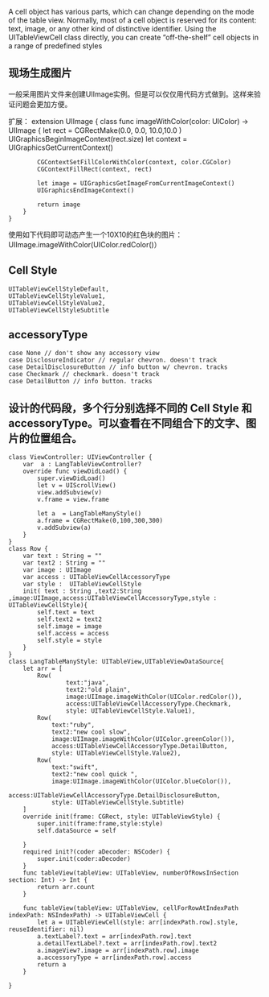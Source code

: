 
A cell object has various parts, which can change depending on the mode of the table view. Normally, most of a cell object is reserved for its content: text, image, or any other kind of distinctive identifier. Using the UITableViewCell class directly, you can create “off-the-shelf” cell objects in a range of predefined styles


## 现场生成图片

一般采用图片文件来创建UIImage实例。但是可以仅仅用代码方式做到。这样来验证问题会更加方便。

扩展：
    extension UIImage {
        class func imageWithColor(color: UIColor) -> UIImage {
            let rect = CGRectMake(0.0, 0.0, 10.0,10.0 )
            UIGraphicsBeginImageContext(rect.size)
            let context = UIGraphicsGetCurrentContext()
            
            CGContextSetFillColorWithColor(context, color.CGColor)
            CGContextFillRect(context, rect)
            
            let image = UIGraphicsGetImageFromCurrentImageContext()
            UIGraphicsEndImageContext()
            
            return image
        }
    }
使用如下代码即可动态产生一个10X10的红色块的图片：
    UIImage.imageWithColor(UIColor.redColor()）
## Cell Style

    UITableViewCellStyleDefault,
    UITableViewCellStyleValue1,
    UITableViewCellStyleValue2,
    UITableViewCellStyleSubtitle
## accessoryType

    
    case None // don't show any accessory view
    case DisclosureIndicator // regular chevron. doesn't track
    case DetailDisclosureButton // info button w/ chevron. tracks
    case Checkmark // checkmark. doesn't track
    case DetailButton // info button. tracks

## 设计的代码段，多个行分别选择不同的 Cell Style 和 accessoryType。可以查看在不同组合下的文字、图片的位置组合。

    class ViewController: UIViewController {
        var  a : LangTableViewController?
        override func viewDidLoad() {
            super.viewDidLoad()
            let v = UIScrollView()
            view.addSubview(v)
            v.frame = view.frame
            
            let a  = LangTableManyStyle()
            a.frame = CGRectMake(0,100,300,300)
            v.addSubview(a)
        }
    }
    class Row {
        var text : String = ""
        var text2 : String = ""
        var image : UIImage
        var access : UITableViewCellAccessoryType
        var style :  UITableViewCellStyle
        init( text : String ,text2:String ,image:UIImage,access:UITableViewCellAccessoryType,style :  UITableViewCellStyle){
            self.text = text
            self.text2 = text2
            self.image = image
            self.access = access
            self.style = style
        }
    }
    class LangTableManyStyle: UITableView,UITableViewDataSource{
        let arr = [
            Row(
                    text:"java",
                    text2:"old plain",
                    image:UIImage.imageWithColor(UIColor.redColor()),
                    access:UITableViewCellAccessoryType.Checkmark,
                    style: UITableViewCellStyle.Value1),
            Row(
                text:"ruby",
                text2:"new cool slow",
                image:UIImage.imageWithColor(UIColor.greenColor()),
                access:UITableViewCellAccessoryType.DetailButton,
                style: UITableViewCellStyle.Value2),
            Row(
                text:"swift",
                text2:"new cool quick ",
                image:UIImage.imageWithColor(UIColor.blueColor()),
                access:UITableViewCellAccessoryType.DetailDisclosureButton,
                style: UITableViewCellStyle.Subtitle)
        ]
        override init(frame: CGRect, style: UITableViewStyle) {
            super.init(frame:frame,style:style)
            self.dataSource = self
            
        }
        required init?(coder aDecoder: NSCoder) {
            super.init(coder:aDecoder)
        }
        func tableView(tableView: UITableView, numberOfRowsInSection section: Int) -> Int {
            return arr.count
        }
        
        func tableView(tableView: UITableView, cellForRowAtIndexPath indexPath: NSIndexPath) -> UITableViewCell {
            let a = UITableViewCell(style: arr[indexPath.row].style, reuseIdentifier: nil)
            a.textLabel?.text = arr[indexPath.row].text
            a.detailTextLabel?.text = arr[indexPath.row].text2
            a.imageView?.image = arr[indexPath.row].image
            a.accessoryType = arr[indexPath.row].access
            return a
        }

    }

